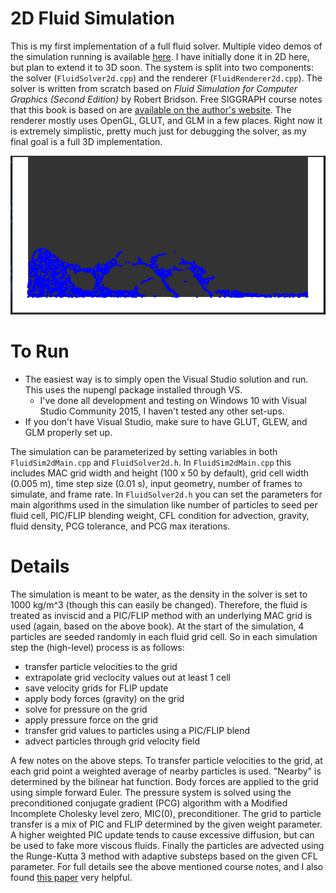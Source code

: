 # 2D Fluid Simulation
This is my first implementation of a full fluid solver. Multiple video demos of the simulation running is available [here](http://cse.unl.edu/~drempe/projects.html). I have initially done it in 2D here, but plan to extend it to 3D soon. The system is split into two components: the solver (`FluidSolver2d.cpp`) and the renderer (`FluidRenderer2d.cpp`). The solver is written from scratch based on <i>Fluid Simulation for Computer Graphics (Second Edition)</i> by Robert Bridson. Free SIGGRAPH course notes that this book is based on are [available on the author's website](https://www.cs.ubc.ca/~rbridson/fluidsimulation/fluids_notes.pdf). The renderer mostly uses OpenGL, GLUT, and GLM in a few places. Right now it is extremely simplistic, pretty much just for debugging the solver, as my final goal is a full 3D implementation. 

![sim screenshot](https://github.com/davrempe/2d-fluid-sim/blob/master/images/screenshot_2d_fluid_sim.png "Example of simulation running")

# To Run
* The easiest way is to simply open the Visual Studio solution and run. This uses the nupengl package installed through VS.  
    * I've done all development and testing on Windows 10 with Visual Studio Community 2015, I haven't tested any other set-ups.
* If you don't have Visual Studio, make sure to have GLUT, GLEW, and GLM properly set up.

The simulation can be parameterized by setting variables in both `FluidSim2dMain.cpp` and `FluidSolver2d.h`. In `FluidSim2dMain.cpp` this includes MAC grid width and height (100 x 50 by default), grid cell width (0.005 m), time step size (0.01 s), input geometry, number of frames to simulate, and frame rate. In `FluidSolver2d.h` you can set the parameters for main algorithms used in the simulation like number of particles to seed per fluid cell, PIC/FLIP blending weight, CFL condition for advection, gravity, fluid density, PCG tolerance, and PCG max iterations. 

# Details
The simulation is meant to be water, as the density in the solver is set to 1000 kg/m^3 (though this can easily be changed). Therefore, the fluid is treated as inviscid and a PIC/FLIP method with an underlying MAC grid is used (again, based on the above book). At the start of the simulation, 4 particles are seeded randomly in each fluid grid cell. So in each simulation step the (high-level) process is as follows:
* transfer particle velocities to the grid
* extrapolate grid veclocity values out at least 1 cell
* save velocity grids for FLIP update
* apply body forces (gravity) on the grid
* solve for pressure on the grid
* apply pressure force on the grid
* transfer grid values to particles using a PIC/FLIP blend
* advect particles through grid velocity field

A few notes on the above steps. To transfer particle velocities to the grid, at each grid point a weighted average of nearby particles is used. "Nearby" is determined by the bilinear hat function. Body forces are applied to the grid using simple forward Euler. The pressure system is solved using the preconditioned conjugate gradient (PCG) algorithm with a Modified Incomplete Cholesky level zero, MIC(0), preconditioner. The grid to particle transfer is a mix of PIC and FLIP determined by the given weight parameter. A higher weighted PIC update tends to cause excessive diffusion, but can be used to fake more viscous fluids. Finally the particles are advected using the Runge-Kutta 3 method with adaptive substeps based on the given CFL parameter. For full details see the above mentioned course notes, and I also found [this paper](https://www.cs.ubc.ca/~rbridson/docs/zhu-siggraph05-sandfluid.pdf) very helpful. 
